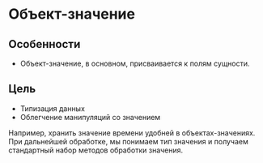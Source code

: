 Объект-значение
===

## Особенности

* Объект-значение, в основном, присваивается к полям сущности.

## Цель

* Типизация данных
* Облегчение манипуляций со значением

Например, хранить значение времени удобней в объектах-значениях. 
При дальнейшей обработке, мы понимаем тип значения и получаем стандартный набор методов обработки значения.
